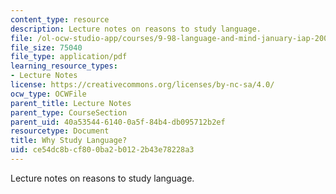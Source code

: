 ```yaml
---
content_type: resource
description: Lecture notes on reasons to study language.
file: /ol-ocw-studio-app/courses/9-98-language-and-mind-january-iap-2003/ce54dc8bcf800ba2b0122b43e78228a3_why_study_language.pdf
file_size: 75040
file_type: application/pdf
learning_resource_types:
- Lecture Notes
license: https://creativecommons.org/licenses/by-nc-sa/4.0/
ocw_type: OCWFile
parent_title: Lecture Notes
parent_type: CourseSection
parent_uid: 40a53544-6140-0a5f-84b4-db095712b2ef
resourcetype: Document
title: Why Study Language?
uid: ce54dc8b-cf80-0ba2-b012-2b43e78228a3
---
```

Lecture notes on reasons to study language.